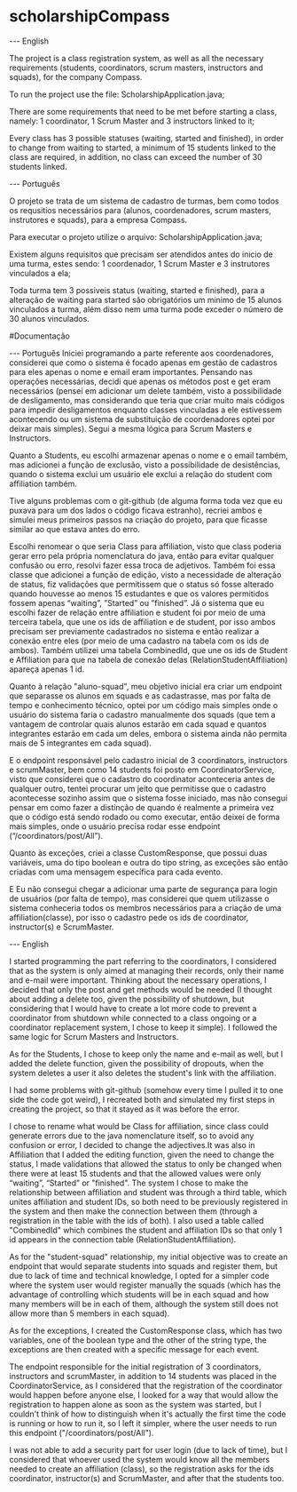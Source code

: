 # scholarshipCompass

--- English

The project is a class registration system, as well as all the necessary requirements (students, coordinators, scrum masters, instructors and squads), for the company Compass.

To run the project use the file: ScholarshipApplication.java;

There are some requirements that need to be met before starting a class, namely: 1 coordinator, 1 Scrum Master and 3 instructors linked to it;

Every class has 3 possible statuses (waiting, started and finished), in order to change from waiting to started, a minimum of 15 students linked to the class are required, in addition, no class can exceed the number of 30 students linked.

--- Português

O projeto se trata de um sistema de cadastro de turmas, bem como todos os requsitios necessários para (alunos, coordenadores, scrum masters, instrutores e squads), para a empresa Compass.

Para executar o projeto utilize o arquivo: ScholarshipApplication.java;

Existem alguns requisitos que precisam ser atendidos antes do inicio de uma turma, estes sendo: 1 coordenador, 1 Scrum Master e 3 instrutores vinculados a ela;

Toda turma tem 3 possiveis status (waiting, started e finished), para a alteração de waiting para started são obrigatórios um minimo de 15 alunos vinculados a turma, além disso nem uma turma pode exceder o número de 30 alunos vinculados.

#Documentação

--- Português
Iniciei programando a parte referente aos coordenadores, considerei que como o sistema é focado apenas em gestão de cadastros para eles apenas o nome e email eram importantes. Pensando nas operações necessárias, decidi que apenas os métodos post e get eram necessários (pensei em adicionar um delete também, visto a possibilidade de desligamento, mas considerando que teria que criar muito mais códigos para impedir desligamentos enquanto classes vinculadas a ele estivessem acontecendo ou um sistema de substituição de coordenadores optei por deixar mais simples). Segui a mesma lógica para Scrum Masters e Instructors.

Quanto a Students, eu escolhi armazenar apenas o nome e o email também, mas adicionei a função de exclusão, visto a possibilidade de desistências, quando o sistema exclui um usuário ele exclui a relação do student com affiliation também.

Tive alguns problemas com o git-github (de alguma forma toda vez que eu puxava para um dos lados o código ficava estranho), recriei ambos e simulei meus primeiros passos na criação do projeto, para que ficasse similar ao que estava antes do erro.

Escolhi renomear o que seria Class para affiliation, visto que class poderia gerar erro pela própria nomenclatura do java, então para evitar qualquer confusão ou erro, resolvi fazer essa troca de adjetivos. Também foi essa classe que adicionei a função de edição, visto a necessidade de alteração de status, fiz validações que permitissem que o status só fosse alterado quando houvesse ao menos 15 estudantes e que os valores permitidos fossem apenas “waiting”, ”Started” ou ”finished”. Já o sistema que eu escolhi fazer de relação entre affiliation e student foi por meio de uma terceira tabela, que une os ids de affiliation e de student, por isso ambos precisam ser previamente cadastrados no sistema e então realizar a conexão entre eles (por meio de uma cadastro na tabela com os ids de ambos). Também utilizei uma tabela CombinedId, que une os ids de Student e Affiliation para que na tabela de conexão delas (RelationStudentAffiliation) apareça apenas 1 id.

Quanto à relação "aluno-squad", meu objetivo inicial era criar um endpoint que separasse os alunos em squads e as cadastrasse, mas por falta de tempo e conhecimento técnico, optei por um código mais simples onde o usuário do sistema faria o cadastro manualmente dos squads (que tem a vantagem de controlar quais alunos estarão em cada squad e quantos integrantes estarão em cada um deles, embora o sistema ainda não permita mais de 5 integrantes em cada squad).

E o endpoint responsável pelo cadastro inicial de 3 coordinators, instructors e scrumMaster, bem como 14 students foi posto em CoordinatorService, visto que considerei que o cadastro do coordinator aconteceria antes de qualquer outro, tentei procurar um jeito que permitisse que o cadastro acontecesse sozinho assim que o sistema fosse iniciado, mas não consegui pensar em como fazer a distinção de quando é realmente a primeira vez que o código está sendo rodado ou como executar, então deixei de forma mais simples, onde o usuário precisa rodar esse endpoint (“/coordinators/post/All”). 

Quanto às exceções, criei a classe CustomResponse, que possui duas variáveis, uma do tipo boolean e outra do tipo string, as exceções são então criadas com uma mensagem específica para cada evento.

E Eu não consegui chegar a adicionar uma parte de segurança para login de usuários (por falta de tempo), mas considerei que quem utilizasse o sistema conheceria todos os membros necessários para a criação de uma affiliation(classe), por isso o cadastro pede os ids de coordinator, instructor(s) e ScrumMaster.

--- English

I started programming the part referring to the coordinators, I considered that as the system is only aimed at managing their records, only their name and e-mail were important. Thinking about the necessary operations, I decided that only the post and get methods would be needed (I thought about adding a delete too, given the possibility of shutdown, but considering that I would have to create a lot more code to prevent a coordinator from shutdown while connected to a class ongoing or a coordinator replacement system, I chose to keep it simple). I followed the same logic for Scrum Masters and Instructors.

As for the Students, I chose to keep only the name and e-mail as well, but I added the delete function, given the possibility of dropouts, when the system deletes a user it also deletes the student's link with the affiliation.

I had some problems with git-github (somehow every time I pulled it to one side the code got weird), I recreated both and simulated my first steps in creating the project, so that it stayed as it was before the error.

I chose to rename what would be Class for affiliation, since class could generate errors due to the java nomenclature itself, so to avoid any confusion or error, I decided to change the adjectives.It was also in Affiliation that I added the editing function, given the need to change the status, I made validations that allowed the status to only be changed when there were at least 15 students and that the allowed values were only “waiting”, “Started” or "finished". The system I chose to make the relationship between affiliation and student was through a third table, which unites affiliation and student IDs, so both need to be previously registered in the system and then make the connection between them (through a registration in the table with the ids of both). I also used a table called "CombinedId" which combines the student and affiliation IDs so that only 1 id appears in the connection table (RelationStudentAffiliation).

As for the "student-squad" relationship, my initial objective was to create an endpoint that would separate students into squads and register them, but due to lack of time and technical knowledge, I opted for a simpler code where the system user would register manually the squads (which has the advantage of controlling which students will be in each squad and how many members will be in each of them, although the system still does not allow more than 5 members in each squad).

As for the exceptions, I created the CustomResponse class, which has two variables, one of the boolean type and the other of the string type, the exceptions are then created with a specific message for each event.

The endpoint responsible for the initial registration of 3 coordinators, instructors and scrumMaster, in addition to 14 students was placed in the CoordinatorService, as I considered that the registration of the coordinator would happen before anyone else, I looked for a way that would allow the registration to happen alone as soon as the system was started, but I couldn't think of how to distinguish when it's actually the first time the code is running or how to run it, so I left it simpler, where the user needs to run this endpoint ("/coordinators/post/All").

I was not able to add a security part for user login (due to lack of time), but I considered that whoever used the system would know all the members needed to create an affiliation (class), so the registration asks for the ids coordinator, instructor(s) and ScrumMaster, and after that the students too.

